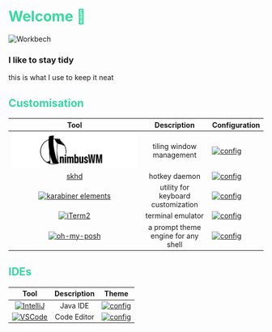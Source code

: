 <h1 style="color: #37d99e"> Welcome 👋</h1>

<!--
**bogdan23a/bogdan23a** is a ✨ _special_ ✨ repository because its `README.md` (this file) appears on your GitHub profile.
-->
<img alt="Workbech" src="https://www.textures4photoshop.com/tex/thumbs/matrix-code-animation-gif-free-animated-background-716.gif" style="object-fit: cover;object-position:25% 40%" height="300" width="1000">

### I like to stay tidy

this is what I use to keep it neat

<h2 style="color: #37d99e">Customisation</h2>

|                                                                                   Tool                                                                                    |             Description             | Configuration                                                                                                                                                                                           |
| :-----------------------------------------------------------------------------------------------------------------------------------------------------------------------: | :---------------------------------: | ------------------------------------------------------------------------------------------------------------------------------------------------------------------------------------------------------- |
|           <a href="https://github.com/koekeishiya/yabai"><img alt="Yabai" src="https://github.com/koekeishiya/yabai/raw/master/assets/banner/banner.svg"/></a>            |      tiling window management       | <a href="https://github.com/bogdan23a/.config/blob/main/yabai/yabairc"><img alt="config" src="https://static-00.iconduck.com/assets.00/cog-settings-icon-256x203-oe3ab4du.png" width="40px">            |
|                                                          <a href="https://github.com/koekeishiya/skhd">skhd</a>                                                           |            hotkey daemon            | <a href="https://github.com/bogdan23a/.config/blob/main/skhd/skhdrc"><img alt="config" src="https://static-00.iconduck.com/assets.00/cog-settings-icon-256x203-oe3ab4du.png" width="40px">              |
| <a href="https://github.com/pqrs-org/Karabiner-Elements"><img alt="karabiner elements" src="https://karabiner-elements.pqrs.org/favicons/android-96x96.png" width="40px"> | utility for keyboard customization  | <a href="https://github.com/bogdan23a/.config/blob/main/karabiner/karabiner.json"><img alt="config" src="https://static-00.iconduck.com/assets.00/cog-settings-icon-256x203-oe3ab4du.png" width="40px"> |
|                                         <a href=""><img alt="iTerm2" src="https://iterm2.com/img/logo2x.jpg" width="120px"/> </a>                                         |          terminal emulator          | <a href="https://github.com/bogdan23a/.config/blob/main/yabai/yabairc"><img alt="config" src="https://static-00.iconduck.com/assets.00/cog-settings-icon-256x203-oe3ab4du.png" width="40px">            |
|          <a href=""><img alt="oh-my-posh" src="https://raw.githubusercontent.com/jandedobbeleer/oh-my-posh/main/website/static/img/logo.png" width="100px"/></a>          | a prompt theme engine for any shell | <a href="https://github.com/bogdan23a/.config/blob/main/yabai/yabairc"><img alt="config" src="https://static-00.iconduck.com/assets.00/brush-icon-128x127-db5wcua1.png" width="40px">                   |

<h2 style="color:#37d99e">IDEs</h2>

|                                              Tool                                               | Description | Theme                                                                                                                                                                                         |
| :---------------------------------------------------------------------------------------------: | :---------: | --------------------------------------------------------------------------------------------------------------------------------------------------------------------------------------------- |
|      <a href=""><img alt="IntelliJ" src="https://www.jetbrains.com/icon.svg?r=1234"/></a>       |  Java IDE   | <a href="https://github.com/bogdan23a/.config/blob/main/yabai/yabairc"><img alt="config" src="https://static-00.iconduck.com/assets.00/brush-icon-128x127-db5wcua1.png" width="40px">         |
| <a href=""><img alt="VSCode" src="https://code.visualstudio.com/favicon.ico" width="40px"/></a> | Code Editor | <a href="https://marketplace.visualstudio.com/items?itemName=TheBromo.bromium"><img alt="config" src="https://static-00.iconduck.com/assets.00/brush-icon-128x127-db5wcua1.png" width="40px"> |
